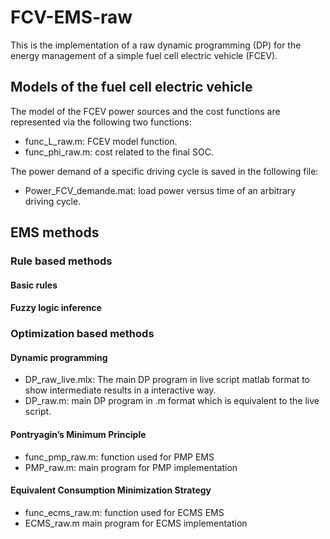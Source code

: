# FCV-EMS-raw
This is the implementation of a raw dynamic programming (DP) for the energy management of a simple fuel cell electric vehicle (FCEV). 
## Models of the fuel cell electric vehicle
The model of the FCEV power sources and the cost functions are represented via the following two functions:
- func_L_raw.m: FCEV model function. 
- func_phi_raw.m: cost related to the final SOC.

The power demand of a specific driving cycle is saved in the following file:
- Power_FCV_demande.mat: load power versus time of an arbitrary driving cycle. 
## EMS methods
### Rule based methods
#### Basic rules

#### Fuzzy logic inference


### Optimization based methods
#### Dynamic programming
- DP_raw_live.mlx: The main DP program in live script matlab format to show intermediate results in a interactive way. 
- DP_raw.m: main DP program in .m format which is equivalent to the live script.
#### Pontryagin’s Minimum Principle
- func_pmp_raw.m: function used for PMP EMS
- PMP_raw.m: main program for PMP implementation
#### Equivalent Consumption Minimization Strategy
- func_ecms_raw.m: function used for ECMS EMS
- ECMS_raw.m main program for ECMS implementation

